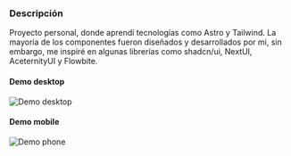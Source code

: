 ### Descripción

Proyecto personal, donde aprendí tecnologías como Astro y Tailwind.
La mayoría de los componentes fueron diseñados y desarrollados por mi, sin embargo, me inspiré en algunas librerías como shadcn/ui, NextUI, AceternityUI y Flowbite.

#### Demo desktop

![Demo desktop](/assets/portfolio/demo-desktop.gif)

#### Demo mobile

![Demo phone](/assets/portfolio/demo-phone.gif)
